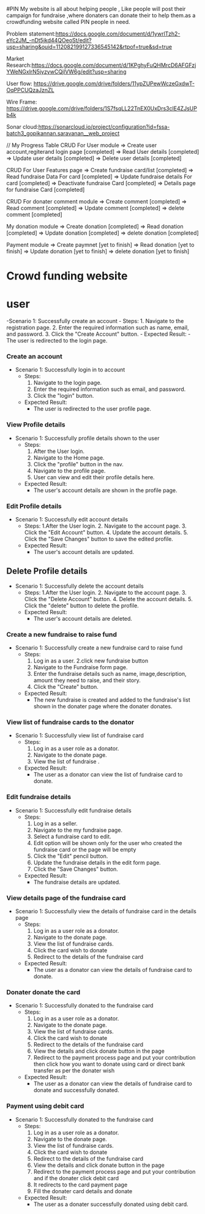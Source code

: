 #PIN
My website is all about helping people , Like people will post their campaign for fundraise ,where donaters can donate their to help them.as a crowdfunding website called PIN people in need.

Problem statement:https://docs.google.com/document/d/1ywrlTzh2-eYc2JM_-nDt5jkd44QOeoSt/edit?usp=sharing&ouid=112082199127336545142&rtpof=true&sd=true

Market Research:https://docs.google.com/document/d/1KPghyFuQHMrcD6AFGFzjYWeNGxlrN5jyzywCQjlVW6g/edit?usp=sharing

User flow: https://drive.google.com/drive/folders/11ypZUPewWczeGxdwT-OqPPCUQzaJznZL

Wire Frame: https://drive.google.com/drive/folders/1S7fsqLL22TnEX0UxDrs3clE4ZJsUPb4k

Sonar cloud:https://sonarcloud.io/project/configuration?id=fssa-batch3_gopikannan.saravanan__web_project

// My Progress Table
CRUD For User module
=> Create user account,regiterand login page [completed]
=> Read User details [completed]
=> Update user details [completed]
=> Delete user details [completed]

CRUD For User Features page
=> Create fundraise card/list [completed]
=> Read fundraise Data For card [completed]
=> Update fundraise details For card [completed]
=> Deactivate fundraise Card [completed]
=> Details page for fundraise Card [completed]

CRUD For donater comment module
=> Create comment [completed]
=> Read comment [completed]
=> Update comment [completed]
=> delete comment [completed]

My donation module
=> Create donation [completed]
=> Read donation [completed]
=> Update donation [completed]
=> delete donation [completed]

Payment module
=> Create paymnet [yet to finish]
=> Read donation [yet to finish]
=> Update donation [yet to finish]
=> delete donation [yet to finish]

# Crowd funding website

# user

-Scenario 1: Successfully create an account - Steps: 1. Navigate to the registration page. 2. Enter the required information such as name, email, and password. 3. Click the "Create Account" button. - Expected Result: - The user is redirected to the login page.

### Create an account

- Scenario 1: Successfully login in to account
  - Steps:
    1. Navigate to the login page.
    2. Enter the required information such as email, and password.
    3. Click the "login" button.
  - Expected Result:
    - The user is redirected to the user profile page.

### View Profile details

- Scenario 1: Successfully profile details shown to the user
  - Steps:
    1. After the User login.
    2. Navigate to the Home page.
    3. Click the "profile" button in the nav.
    4. Navigate to the profile page.
    5. User can view and edit their profile details here.
  - Expected Result:
    - The user's account details are shown in the profile page.

### Edit Profile details

- Scenario 1: Successfully edit account details
  - Steps:
    1.After the User login. 2. Navigate to the account page. 3. Click the "Edit Account" button. 4. Update the account details. 5. Click the "Save Changes" button to save the edited profile.
  - Expected Result:
    - The user's account details are updated.

## Delete Profile details

- Scenario 1: Successfully delete the account details
  - Steps:
    1.After the User login. 2. Navigate to the account page. 3. Click the "Delete Account" button. 4. Delete the account details. 5. Click the "delete" button to delete the profile.
  - Expected Result:
    - The user's account details are deleted.

### Create a new fundraise to raise fund

- Scenario 1: Successfully create a new fundraise card to raise fund
  - Steps:
    1. Log in as a user.
       2.click new fundraise button
    2. Navigate to the Fundraise form page.
    3. Enter the fundraise details such as name, image,description, amount they need to raise, and their story.
    4. Click the "Create" button.
  - Expected Result:
    - The new fundraise is created and added to the fundraise's list shown in the donater page where the donater donates.

### View list of fundraise cards to the donator

- Scenario 1: Successfully view list of fundraise card
  - Steps:
    1. Log in as a user role as a donator.
    2. Navigate to the donate page.
    3. View the list of fundraise .
  - Expected Result:
    - The user as a donator can view the list of fundraise card to donate.

### Edit fundraise details

- Scenario 1: Successfully edit fundraise details
  - Steps:
    1. Log in as a seller.
    2. Navigate to the my fundraise page.
    3. Select a fundraise card to edit.
    4. Edit option will be shown only for the user who created the fundraise card or the page will be empty
    5. Click the "Edit" pencil button.
    6. Update the fundraise details in the edit form page.
    7. Click the "Save Changes" button.
  - Expected Result:
    - The fundraise details are updated.

### View details page of the fundraise card

- Scenario 1: Successfully view the details of fundraise card in the details page
  - Steps:
    1. Log in as a user role as a donator.
    2. Navigate to the donate page.
    3. View the list of fundraise cards.
    4. Click the card wish to donate
    5. Redirect to the details of the fundraise card
  - Expected Result:
    - The user as a donator can view the details of fundraise card to donate.

### Donater donate the card

- Scenario 1: Successfully donated to the fundraise card
  - Steps:
    1. Log in as a user role as a donator.
    2. Navigate to the donate page.
    3. View the list of fundraise cards.
    4. Click the card wish to donate
    5. Redirect to the details of the fundraise card
    6. View the details and click donate button in the page
    7. Redirect to the payment process page and put your contribution then click how you want to donate using
       card or direct bank transfer as per the donater wish
  - Expected Result:
    - The user as a donator can view the details of fundraise card to donate and successfully donated.

### Payment using debit card

- Scenario 1: Successfully donated to the fundraise card
  - Steps:
    1. Log in as a user role as a donator.
    2. Navigate to the donate page.
    3. View the list of fundraise cards.
    4. Click the card wish to donate
    5. Redirect to the details of the fundraise card
    6. View the details and click donate button in the page
    7. Redirect to the payment process page and put your contribution and if the donater click debit card
    8. It redirects to the card payment page
    9. Fill the donater card details and donate
  - Expected Result:
    - The user as a donater successfully donated using debit card.

